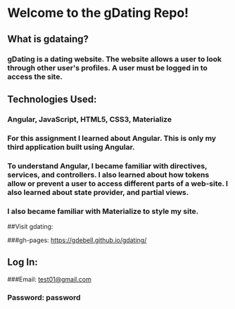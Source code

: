 # Welcome to the gDating  Repo!

## What is gdataing?

### gDating is a dating website.  The website allows a user to look through other user's profiles.  A user must be logged in to access the site.  



## Technologies Used:

### Angular, JavaScript, HTML5, CSS3, Materialize
### For this assignment I learned about Angular.  This is only my third application built using Angular.  
### To understand Angular, I became familiar with directives, services, and controllers.  I also learned about how tokens allow or prevent a user to access different parts of a web-site. I also learned about state provider, and partial views.    
### I also became familiar with Materialize to style my site.




##Visit gdating:

###gh-pages: https://gdebell.github.io/gdating/

## Log In:
###Email: test01@gmail.com
### Password:  password

